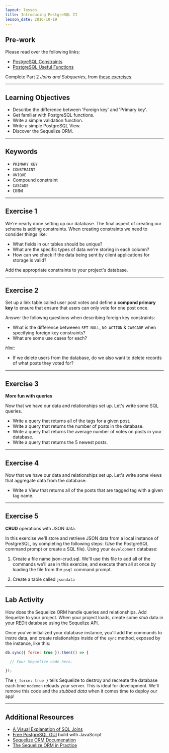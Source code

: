 ```yaml
---
layout: lesson
title: Introducing PostgreSQL II
lesson_date: 2016-10-19
---
```


## Pre-work

Please read over the following links:
- [PostgreSQL Constraints](https://www.tutorialspoint.com/postgresql/postgresql_constraints.htm)
- [PostgreSQL Useful Functions](https://www.tutorialspoint.com/postgresql/postgresql_useful_functions.htm)

Complete Part 2 *Joins and Subqueries*, from [these exercises](https://pgexercises.com/questions/joins/).

---

## Learning Objectives

- Describe the difference between 'Foreign key' and 'Primary key'.
- Get familiar with PostgreSQL functions.
- Write a simple validation function.
- Write a simple PostgreSQL View.
- Discover the Sequelize ORM.

---

## Keywords

- `PRIMARY KEY`
- `CONSTRAINT`
- `UNIQUE`
- Compound constraint
- `CASCADE`
- ORM

---

## Exercise 1

We're nearly done setting up our database. The final aspect of creating our schema is adding constraints.
When creating constraints we need to consider things like:

- What fields in our tables should be unique?
- What are the specific types of data we're storing in each column?
- How can we check if the data being sent by client applications for storage is valid?

Add the appropriate constraints to your project's database.

---

## Exercise 2

Set up a link table called user post votes and define a **compond primary key** to ensure that ensure that users can only vote for one post once.

Answer the followng questions when describing foreign key constraints: </br>
- What is the difference betweeen `SET NULL`, `NO ACTION` & `CASCADE` when specifying 
foreign key constraints?
- What are some use cases for each?

*Hint:*
- If we delete users from the database, do we also want to delete records of what posts they voted for?

---

## Exercise 3

**More fun with queries**

Now that we have our data and relationships set up. Let's write some SQL queries.

- Write a query that returns all of the tags for a given post.
- Write a query that returns the number of posts in the database.
- Write a query that returns the average number of votes on posts in your database.
- Write a query that returns the 5 newest posts.

---

## Exercise 4

Now that we have our data and relationships set up. Let's write some views that aggregate data from the database:

- Write a View that returns all of the posts that are tagged tag with a given tag name.

---

## Exercise 5

**CRUD** operations with JSON data.

In this exercise we'll store and retrieve JSON data from a local instance of PostgreSQL, by completing the following steps:
(Use the PostgreSQL command prompt or create a SQL file).
Using your `development` database:

1) Create a file name json-crud.sql. We'll use this file to add all of the commands we'll use in this exercise, and
execute them all at once by loading the file from the `psql` command prompt.

2) Create a table called `jsondata`

---

## Lab Activity

How does the Sequelize ORM handle queries and relationships. Add Sequelze to your project.
When your project loads, create some *stub* data in your REDit database using the Sequelize API.

Once you've initialized your database instance, you'll add the commands to instre data, and create relationships
inside of the `sync` method, exposed by the instance, like this:

```js
db.sync({ force: true }).then(() => {

  // Your Sequelize code here.

});
```

The `{ force: true }` tells Sequelize to destroy and recreate the database each time `nodemon` reloads your server.
This is ideal for development. We'll remove this code and the *stubbed data* when it comes time to deploy our app!

---

## Additional Resources

- [A Visual Explanation of SQL Joins](https://blog.codinghorror.com/a-visual-explanation-of-sql-joins/)
- [Free PostgreSQL GUI](https://github.com/web-pal/DBGlass) build with JavaScript
- [Sequelize ORM Documenation](http://docs.sequelizejs.com/en/v3/)
- [The Sequelize ORM in Practice](http://www.redotheweb.com/2013/02/20/sequelize-the-javascript-orm-in-practice.html)
